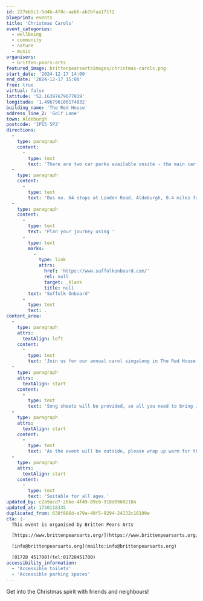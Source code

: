 ```yaml
---
id: 227eb5c1-5d4b-4f0c-ae66-ab7bfaa171f2
blueprint: events
title: 'Christmas Carols'
event_categories:
  - wellbeing
  - community
  - nature
  - music
organisers:
  - britten-pears-arts
featured_image: brittenpearsartsimages/christmas-carols.png
start_date: '2024-12-17 14:00'
end_date: '2024-12-17 15:00'
free: true
virtual: false
latitude: '52.16397679077819'
longitude: '1.496796100174832'
building_name: 'The Red House'
address_line_2: 'Golf Lane'
town: Aldeburgh
postcode: 'IP15 5PZ'
directions:
  -
    type: paragraph
    content:
      -
        type: text
        text: 'There are two car parks available onsite - the main car park is via the main circular drive and the overflow car park is the next turning on the left. There is a disabled space in car park 2.'
  -
    type: paragraph
    content:
      -
        type: text
        text: 'Bus no. 64 stops at Linden Road, Aldeburgh, 0.4 miles from The Red House, running hourly to and from Saxmundham, Wickham Market, Woodbridge and Ipswich. '
  -
    type: paragraph
    content:
      -
        type: text
        text: 'Plan your journey using '
      -
        type: text
        marks:
          -
            type: link
            attrs:
              href: 'https://www.suffolkonboard.com/'
              rel: null
              target: _blank
              title: null
        text: 'Suffolk Onboard'
      -
        type: text
        text: .
content_area:
  -
    type: paragraph
    attrs:
      textAlign: left
    content:
      -
        type: text
        text: 'Join us for our annual carol singalong in The Red House garden – a fun session with mince pies, warm spiced drinks, and seasonal festive favourites.'
  -
    type: paragraph
    attrs:
      textAlign: start
    content:
      -
        type: text
        text: 'Song sheets will be provided, so all you need to bring is your finest voice.'
  -
    type: paragraph
    attrs:
      textAlign: start
    content:
      -
        type: text
        text: 'As the event will be outside, please wrap up warm for the weather. Limited shelter will be provided.'
  -
    type: paragraph
    attrs:
      textAlign: start
    content:
      -
        type: text
        text: 'Suitable for all ages.'
updated_by: c2a9acd7-26be-4f49-89cb-918d0960210a
updated_at: 1730118335
duplicated_from: 638f886d-a79a-49f5-9294-24132c16109e
cta: |-
  This event is organised by Britten Pears Arts

  [https://www.brittenpearsarts.org/](https://www.brittenpearsarts.org/)

  [info@brittenpearsarts.org](mailto:info@brittenpearsarts.org)

  [01728 451700](tel:01728451700)
accessibility_information:
  - 'Accessible toilets'
  - 'Accessible parking spaces'
---
```

Get into the Christmas spirit with friends and neighbours!